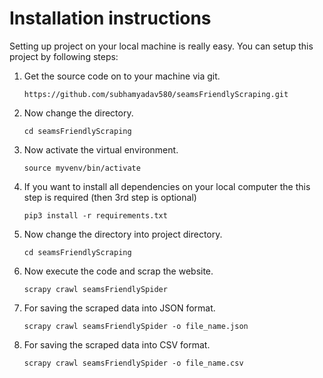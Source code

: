# Installation instructions

Setting up project on your local machine is really easy. You can setup this project by following steps:

1. Get the source code on to your machine via git.

    ```https://github.com/subhamyadav580/seamsFriendlyScraping.git```


2. Now change the directory.

    ```cd seamsFriendlyScraping```

3. Now activate the virtual environment.

    ```source myvenv/bin/activate```

4. If you want to install all dependencies on your local computer the this step is required (then 3rd step is optional)

    ```pip3 install -r requirements.txt```

5. Now change the directory into project directory.

    ```cd seamsFriendlyScraping```

6. Now execute the code and scrap the website.

    ```scrapy crawl seamsFriendlySpider```

7. For saving the scraped data into JSON format.

    ```scrapy crawl seamsFriendlySpider -o file_name.json```

8. For saving the scraped data into CSV format.

    ```scrapy crawl seamsFriendlySpider -o file_name.csv```